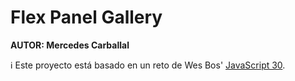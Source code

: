 # Flex Panel Gallery

**AUTOR: Mercedes Carballal**

<!-- ![imgArray1](./infoReadme/imgArray1.PNG) -->

<!-- Este proyecto consiste en realizar operaciones con varios array utilizando JavaScript
<br >

## Estructura

Este proyecto está realizado con JavaScript.

--- -->

ℹ️ Este proyecto está basado en un reto de Wes Bos' [JavaScript 30](https://javascript30.com/).
